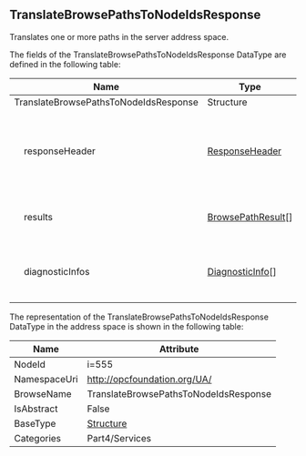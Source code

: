 <!-- datatype -->
## TranslateBrowsePathsToNodeIdsResponse
Translates one or more paths in the server address space.  
<!-- end of description -->
The fields of the TranslateBrowsePathsToNodeIdsResponse DataType are defined in the following table:  

|Name|Type|Description|
|---|---|---|
|TranslateBrowsePathsToNodeIdsResponse|Structure||
|&nbsp;&nbsp;&nbsp;&nbsp;responseHeader|[ResponseHeader](../../../Part4/Services/ResponseHeader/readme.md)|A standard header included in all responses returned by servers.|
|&nbsp;&nbsp;&nbsp;&nbsp;results|[BrowsePathResult](../../../Part4/Services/BrowsePathResult/readme.md)[]|The results for the translate operations.|
|&nbsp;&nbsp;&nbsp;&nbsp;diagnosticInfos|[DiagnosticInfo](../../../Part4/DataTypes/DiagnosticInfo/readme.md)[]|The diagnostics associated with the results.|

The representation of the TranslateBrowsePathsToNodeIdsResponse DataType in the address space is shown in the following table:  

|Name|Attribute|
|---|---|
|NodeId|i=555|
|NamespaceUri|http://opcfoundation.org/UA/|
|BrowseName|TranslateBrowsePathsToNodeIdsResponse|
|IsAbstract|False|
|BaseType|[Structure](../../../Part3/DataTypes/Structure/readme.md)|
|Categories|Part4/Services|

